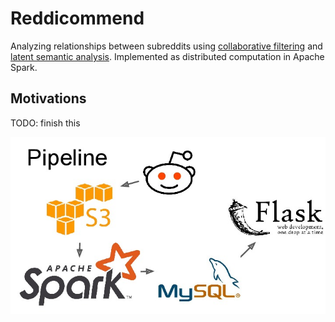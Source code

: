 # Reddicommend

Analyzing relationships between subreddits using [collaborative filtering](https://en.wikipedia.org/wiki/Collaborative_filtering) and [latent semantic analysis](https://en.wikipedia.org/wiki/Latent_semantic_analysis). Implemented as distributed computation in Apache Spark.

## Motivations

TODO: finish this


![alt text](https://raw.githubusercontent.com/hoidn/Reddicommend/master/doc/pipeline.jpg)

